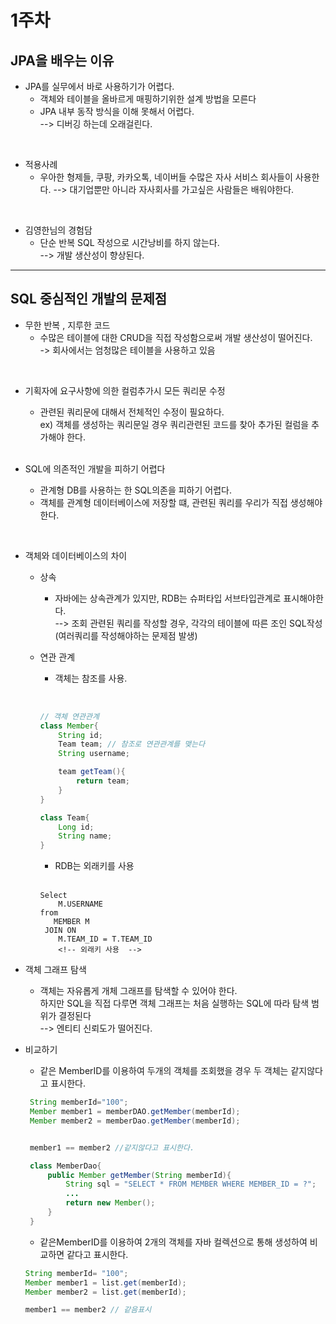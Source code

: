 # 1주차


## JPA을 배우는 이유

- JPA를 실무에서 바로 사용하기가 어렵다.
  - 객체와 테이블을 올바르게 매핑하기위한 설계 방법을 모른다
  - JPA 내부 동작 방식을 이해 못해서 어렵다. </br>
   --> 디버깅 하는데 오래걸린다.

</br>

 - 적용사례  
   - 우아한 형제들, 쿠팡, 카카오톡, 네이버들 수많은 자사 서비스 회사들이 사용한다.
   --> 대기업뿐만 아니라 자사회사를 가고싶은 사람들은 배워야한다.

</br>

 - 김영한님의 경험담
   - 단순 반복 SQL 작성으로 시간낭비를 하지 않는다. </br>
   --> 개발 생산성이 향상된다.


---


## SQL 중심적인 개발의 문제점

- 무한 반복 , 지루한 코드
  - 수많은 테이블에 대한 CRUD을 직접 작성함으로써 개발 생산성이 떨어진다. </br> -> 회사에서는 엄청많은 테이블을 사용하고 있음

</br>

- 기획자에 요구사항에 의한 컬럼추가시 모든 쿼리문 수정
  - 관련된 쿼리문에 대해서 전체적인 수정이 필요하다. </br>
  ex) 객체를 생성하는 쿼리문일 경우 쿼리관련된 코드를 찾아 추가된 컬럼을 추가해야 한다. 
  
  </br>

- SQL에 의존적인 개발을 피하기 어렵다
  - 관계형 DB를 사용하는 한 SQL의존을 피하기 어렵다.
  - 객체를 관계형 데이터베이스에 저장할 떄, 관련된 쿼리를 우리가 직접 생성해야 한다.

</br>

- 객체와 데이터베이스의 차이
  - 상속 
    - 자바에는 상속관계가 있지만, RDB는 슈퍼타입 서브타입관계로 표시해야한다. </br> --> 조회 관련된 쿼리를 작성할 경우, 각각의 테이블에 따른 조인 SQL작성(여러쿼리를 작성해야하는 문제점 발생)

  - 연관 관계
    - 객체는 참조를 사용.

      </br>
    

    ``` Java
    // 객체 연관관계
    class Member{
        String id;
        Team team; // 참조로 연관관계를 맺는다
        String username;

        team getTeam(){
            return team;
        }
    }

    class Team{
        Long id;
        String name;
    }

    ```   
    - RDB는 외래키를 사용
    
    </br>
    
    ```
    Select 
        M.USERNAME
    from 
       MEMBER M
     JOIN ON 
        M.TEAM_ID = T.TEAM_ID 
        <!-- 외래키 사용  -->
    ``` 


- 객체 그래프 탐색
  - 객체는 자유롭게 개체 그래프를 탐색할 수 있어야 한다. </br>
  하지만 SQL을 직접 다루면 객체 그래프는 처음 실행하는 SQL에 따라
  탐색 범위가 결정된다  </br>
  --> 엔티티 신뢰도가 떨어진다.

- 비교하기
  - 같은 MemberID를 이용하여 두개의 객체를 조회했을 경우 두 객체는 같지않다고 표시한다.
   ```java
    String memberId="100";
    Member member1 = memberDAO.getMember(memberId);
    Member member2 = memberDao.getMember(memberId);


    member1 == member2 //같지않다고 표시한다.

    class MemberDao{
        public Member getMember(String memberId){
            String sql = "SELECT * FROM MEMBER WHERE MEMBER_ID = ?";
            ...
            return new Member();
        }
    }
   ```
  - 같은MemberID를 이용하여 2개의 객체를 자바 컬렉션으로 통해 생성하여 비교하면 같다고 표시한다.
  ```java
  String memberId= "100";
  Member member1 = list.get(memberId);
  Member member2 = list.get(memberId);

  member1 == member2 // 같음표시
  ```
